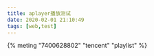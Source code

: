 ```yaml
---
title: aplayer播放测试
date: 2020-02-01 21:10:49
tags: [web,test]
---
```


{% meting "7400628802" "tencent" "playlist" %}

